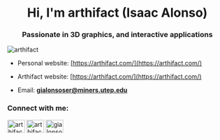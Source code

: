 <h1 align="center">Hi, I'm arthifact (Isaac Alonso)</h1>
<h3 align="center">Passionate in 3D graphics, and interactive applications</h3>

<p align="left"> <img src="https://komarev.com/ghpvc/?username=arthifact&label=Profile%20views&color=0e75b6&style=flat" alt="arthifact" /> </p>

- Personal website: [https://arthifact.com/](https://arthifact.com/)

- Arthifact website: [https://arthifact.com/](https://arthifact.com/)

- Email: **gialonsoser@miners.utep.edu**

<h3 align="left">Connect with me:</h3>
<p align="left">
<a href="https://instagram.com/arthifact" target="blank"><img align="center" src="https://raw.githubusercontent.com/rahuldkjain/github-profile-readme-generator/master/src/images/icons/Social/instagram.svg" alt="arthifact" height="30" width="40" /></a>
<a href="https://www.youtube.com/c/arthifact" target="blank"><img align="center" src="https://img.icons8.com/?size=30&id=62852&format=png" alt="arthifact" height="30" width="40" /></a>
<a href="https://linkedin.com/in/gialonsoser" target="blank"><img align="center" src="https://raw.githubusercontent.com/rahuldkjain/github-profile-readme-generator/master/src/images/icons/Social/linked-in-alt.svg" alt="gialonsoser" height="30" width="40" /></a>
</p>
